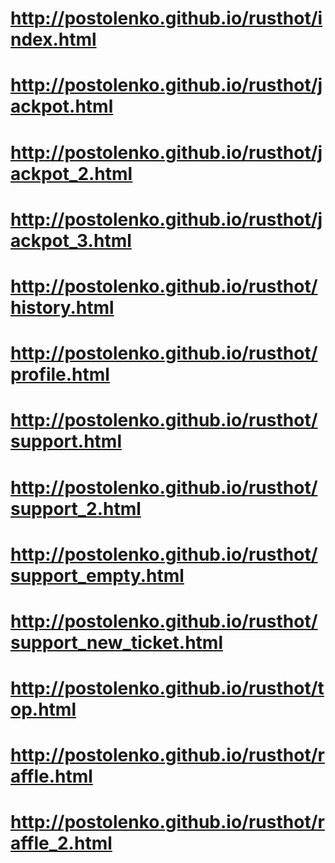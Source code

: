 # http://postolenko.github.io/rusthot/index.html
# http://postolenko.github.io/rusthot/jackpot.html
# http://postolenko.github.io/rusthot/jackpot_2.html
# http://postolenko.github.io/rusthot/jackpot_3.html
# http://postolenko.github.io/rusthot/history.html
# http://postolenko.github.io/rusthot/profile.html
# http://postolenko.github.io/rusthot/support.html
# http://postolenko.github.io/rusthot/support_2.html
# http://postolenko.github.io/rusthot/support_empty.html
# http://postolenko.github.io/rusthot/support_new_ticket.html
# http://postolenko.github.io/rusthot/top.html
# http://postolenko.github.io/rusthot/raffle.html
# http://postolenko.github.io/rusthot/raffle_2.html
